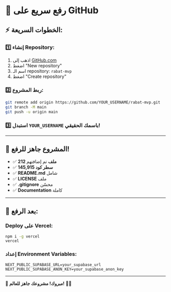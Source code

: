 # 🚀 رفع سريع على GitHub

## ⚡ **الخطوات السريعة:**

### **1️⃣ إنشاء Repository:**
1. اذهب إلى [GitHub.com](https://github.com)
2. اضغط "New repository"
3. اسم الـ repository: `rabat-mvp`
4. اضغط "Create repository"

### **2️⃣ ربط المشروع:**
```bash
git remote add origin https://github.com/YOUR_USERNAME/rabat-mvp.git
git branch -M main
git push -u origin main
```

### **3️⃣ استبدل `YOUR_USERNAME` باسمك الحقيقي!**

---

## 🎯 **المشروع جاهز للرفع!**

- ✅ **212 ملف** تم إضافتهم
- ✅ **145,915 سطر كود**
- ✅ **README.md** شامل
- ✅ **LICENSE** ملف
- ✅ **.gitignore** محسّن
- ✅ **Documentation** كاملة

---

## 🚀 **بعد الرفع:**

### **Deploy على Vercel:**
```bash
npm i -g vercel
vercel
```

### **إعداد Environment Variables:**
```
NEXT_PUBLIC_SUPABASE_URL=your_supabase_url
NEXT_PUBLIC_SUPABASE_ANON_KEY=your_supabase_anon_key
```

---

**🎊 مبروك! مشروعك جاهز للعالم!** 🚀✨
